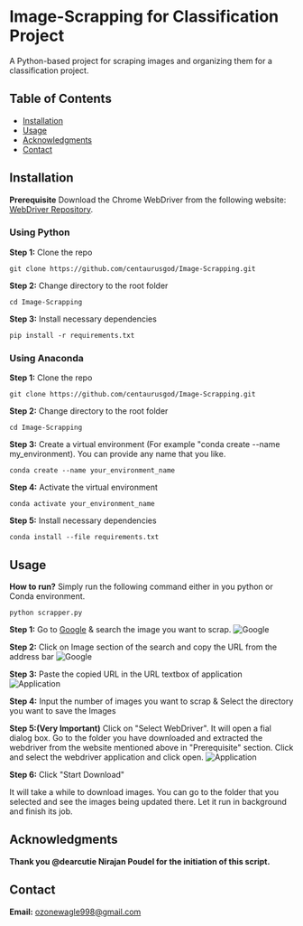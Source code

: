 # Image-Scrapping for Classification Project
A Python-based project for scraping images and organizing them for a classification project.

## Table of Contents

- [Installation](#installation)
- [Usage](#usage)
- [Acknowledgments](#acknowledgments)
- [Contact](#contact)

## Installation

**Prerequisite** Download the Chrome WebDriver from the following website: [WebDriver Repository](https://chromedriver.chromium.org/downloads). 
### Using Python
**Step 1:** Clone the repo
```shell
git clone https://github.com/centaurusgod/Image-Scrapping.git
```
**Step 2:** Change directory to the root folder
```shell
cd Image-Scrapping
```
**Step 3:** Install necessary dependencies
```shell
pip install -r requirements.txt
```
### Using Anaconda 
**Step 1:** Clone the repo
```shell
git clone https://github.com/centaurusgod/Image-Scrapping.git
```
**Step 2:** Change directory to the root folder
```shell
cd Image-Scrapping
```
**Step 3:** Create a virtual environment (For example "conda create --name my_environment). You can provide any name that you like.
```shell
conda create --name your_environment_name
```
**Step 4:** Activate the virtual environment
```shell
conda activate your_environment_name
```
**Step 5:** Install necessary dependencies
```shell
conda install --file requirements.txt
```
## Usage
**How to run?** Simply run the following command either in you python or Conda environment.
```shell
python scrapper.py
```
**Step 1:** Go to [Google](https://www.google.com/) & search the image you want to scrap. 
![Google](https://i.ibb.co/J7TgcD4/image.png)

**Step 2:** Click on Image section of the search and copy the URL from the address bar
![Google](https://i.ibb.co/ynz7NyM/image.png)

**Step 3:** Paste the copied URL in the URL textbox of application
![Application](https://i.ibb.co/m6d1KYW/image.png)

**Step 4:** Input the number of images you want to scrap & Select the directory you want to save the Images

**Step 5:(Very Important)** Click on "Select WebDriver". It will open a fial dialog box. Go to the folder you have downloaded and extracted the webdriver from the website mentioned above in "Prerequisite" section. Click and select the webdriver application and 
click open.
![Application](https://i.ibb.co/qxHfSq7/image.png)

**Step 6:** Click "Start Download"

It will take a while to download images. You can go to the folder that you selected and see the images being updated there. Let it run in background and finish its job. 


## Acknowledgments
**Thank you @dearcutie Nirajan Poudel for the initiation of this script.**

## Contact
**Email:** ozonewagle998@gmail.com


